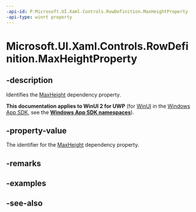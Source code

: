 ```yaml
---
-api-id: P:Microsoft.UI.Xaml.Controls.RowDefinition.MaxHeightProperty
-api-type: winrt property
---
```


<!-- Property syntax
public Windows.UI.Xaml.DependencyProperty MaxHeightProperty { get; }
-->

# Microsoft.UI.Xaml.Controls.RowDefinition.MaxHeightProperty

## -description
Identifies the [MaxHeight](rowdefinition_maxheight.md) dependency property.

**This documentation applies to WinUI 2 for UWP** (for [WinUI](/windows/apps/winui/winui3/) in the [Windows App SDK](/windows/apps/windows-app-sdk/), see the **[Windows App SDK namespaces](/windows/windows-app-sdk/api/winrt/)**).

## -property-value
The identifier for the [MaxHeight](rowdefinition_maxheight.md) dependency property.

## -remarks

## -examples

## -see-also
